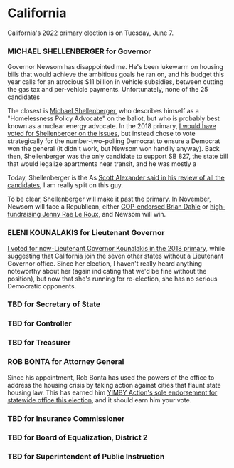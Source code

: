 # California

California's 2022 primary election is on Tuesday, June 7.

### MICHAEL SHELLENBERGER for Governor

Governor Newsom has disappointed me.
He's been lukewarm on housing bills that would achieve the ambitious goals he ran on, and his budget this year calls for an atrocious $11 billion in vehicle subsidies, between cutting the gas tax and per-vehicle payments.
Unfortunately, none of the 25 candidates 

The closest is [Michael Shellenberger](), who describes himself as a "Homelessness Policy Advocate" on the ballot, but who is probably best known as a nuclear energy advocate.
In the 2018 primary, [I would have voted for Shellenberger on the issues](https://maxghenis.medium.com/shellenberger-is-the-best-candidate-for-governor-but-villaraigosa-is-the-best-strategic-choice-for-d19cb4f205d5), but instead chose to vote strategically for the number-two-polling Democrat to ensure a Democrat won the general (it didn't work, but Newsom won handily anyway).
Back then, Shellenberger was the only candidate to support SB 827, the state bill that would legalize apartments near transit, and he was mostly a 

Today, Shellenberger is the 
As [Scott Alexander said in his review of all the candidates](https://astralcodexten.substack.com/p/california-gubernatorial-candidates?s=r), I am really split on this guy. 

To be clear, Shellenberger will make it past the primary.
In November, Newsom will face a Republican, either [GOP-endorsed Brian Dahle](https://www.cagop.org/s/endorsements) or [high-fundraising Jenny Rae Le Roux](https://ballotpedia.org/California_gubernatorial_election,_2022_(June_7_top-two_primary)), and Newsom will win.

### ELENI KOUNALAKIS for Lieutenant Governor

[I voted for now-Lieutenant Governor Kounalakis in the 2018 primary](), while suggesting that California join the seven other states without a Lieutenant Governor office.
Since her election, I haven't really heard anything noteworthy about her (again indicating that we'd be fine without the position), but now that she's running for re-election, she has no serious Democratic opponents.

### TBD for Secretary of State

### TBD for Controller

### TBD for Treasurer

### ROB BONTA for Attorney General

Since his appointment, Rob Bonta has used the powers of the office to address the housing crisis by taking action against cities that flaunt state housing law.
This has earned him [YIMBY Action's sole endorsement for statewide office this election](https://yimbyaction.org/endorsements/california/#statewide), and it should earn him your vote.

### TBD for Insurance Commissioner

### TBD for Board of Equalization, District 2

### TBD for Superintendent of Public Instruction
